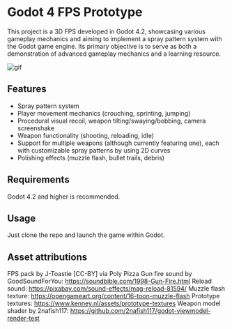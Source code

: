 # Godot 4 FPS Prototype
This project is a 3D FPS developed in Godot 4.2, showcasing various gameplay mechanics and aiming to implement a spray pattern system with the Godot game engine.
Its primary objective is to serve as both a demonstration of advanced gameplay mechanics and a learning resource.

![gif](./imgs/clip.gif)

## Features
- Spray pattern system
- Player movement mechanics (crouching, sprinting, jumping)
- Procedural visual recoil, weapon tilting/swaying/bobbing, camera screenshake
- Weapon functionality (shooting, reloading, idle)
- Support for multiple weapons (although currently featuring one), each with customizable spray patterns by using 2D curves
- Polishing effects (muzzle flash, bullet trails, debris)

## Requirements
Godot 4.2 and higher is recommended.

## Usage
Just clone the repo and launch the game within Godot.

## Asset attributions
FPS pack by J-Toastie [CC-BY] via Poly Pizza
Gun fire sound by GoodSoundForYou: https://soundbible.com/1998-Gun-Fire.html
Reload sound: https://pixabay.com/sound-effects/mag-reload-81594/
Muzzle flash texture: https://opengameart.org/content/16-toon-muzzle-flash
Prototype textures: https://www.kenney.nl/assets/prototype-textures
Weapon model shader by 2nafish117: https://github.com/2nafish117/godot-viewmodel-render-test
